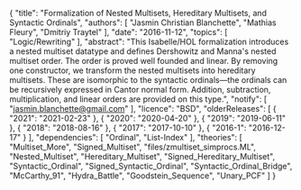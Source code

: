 {
    "title": "Formalization of Nested Multisets, Hereditary Multisets, and Syntactic Ordinals",
    "authors": [
        "Jasmin Christian Blanchette",
        "Mathias Fleury",
        "Dmitriy Traytel"
    ],
    "date": "2016-11-12",
    "topics": [
        "Logic/Rewriting"
    ],
    "abstract": "This Isabelle/HOL formalization introduces a nested multiset datatype and defines Dershowitz and Manna's nested multiset order. The order is proved well founded and linear. By removing one constructor, we transform the nested multisets into hereditary multisets. These are isomorphic to the syntactic ordinals—the ordinals can be recursively expressed in Cantor normal form. Addition, subtraction, multiplication, and linear orders are provided on this type.",
    "notify": [
        "jasmin.blanchette@gmail.com"
    ],
    "licence": "BSD",
    "olderReleases": [
        {
            "2021": "2021-02-23"
        },
        {
            "2020": "2020-04-20"
        },
        {
            "2019": "2019-06-11"
        },
        {
            "2018": "2018-08-16"
        },
        {
            "2017": "2017-10-10"
        },
        {
            "2016-1": "2016-12-17"
        }
    ],
    "dependencies": [
        "Ordinal",
        "List-Index"
    ],
    "theories": [
        "Multiset_More",
        "Signed_Multiset",
        "files/zmultiset_simprocs.ML",
        "Nested_Multiset",
        "Hereditary_Multiset",
        "Signed_Hereditary_Multiset",
        "Syntactic_Ordinal",
        "Signed_Syntactic_Ordinal",
        "Syntactic_Ordinal_Bridge",
        "McCarthy_91",
        "Hydra_Battle",
        "Goodstein_Sequence",
        "Unary_PCF"
    ]
}